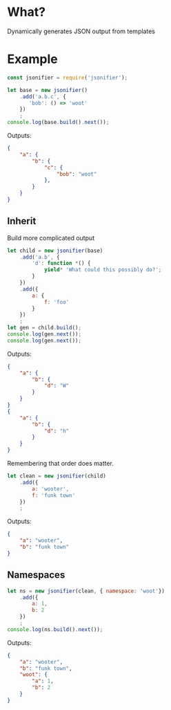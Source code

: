 # What?
Dynamically generates JSON output from templates

# Example

```javascript
const jsonifier = require('jsonifier');

let base = new jsonifier()
    .add('a.b.c', {
       'bob': () => 'woot'
    })
    ;
console.log(base.build().next());
```

Outputs:

```json
{
    "a": {
        "b": {
            "c": {
                "bob": "woot"
            },
        }
    }
}
```

## Inherit

Build more complicated output

```javascript
let child = new jsonifier(base)
    .add('a.b', {
        'd': function *() {
            yield* 'What could this possibly do?';
        }
    })
    .add({
        a: {
            f: 'foo'
        }
    })
    ;
let gen = child.build();
console.log(gen.next());
console.log(gen.next());
```

Outputs:

```json
{
    "a": {
        "b": {
            "d": "W"
        }
    }
}
{
    "a": {
        "b": {
            "d": "h"
        }
    }
}
```

Remembering that order does matter.

```javascript
let clean = new jsonifier(child)
    .add({
        a: 'wooter',
        f: 'funk town'
    })
    ;
```

Outputs:

```json
{
    "a": "wooter",
    "b": "funk town"
}
```

## Namespaces

```javascript
let ns = new jsonifier(clean, { namespace: 'woot'})
    .add({
        a: 1,
        b: 2
    })
    ;
console.log(ns.build().next());
```

Outputs:

```json
{
    "a": "wooter",
    "b": "funk town",
    "woot": {
        "a": 1,
        "b": 2
    }
}
```
